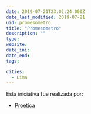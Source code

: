```yaml
---
date: 2019-07-21T23:02:24.000Z
date_last_modified: 2019-07-21
uid: promesometro
title: "Promesometro"
description: ""
type: 
website: 
date_ini: 
date_end: 
tags:

cities: 
  - Lima
---
```


Esta iniciativa fue realizada por:

- [Proetica](/organizaciones/proetica)
